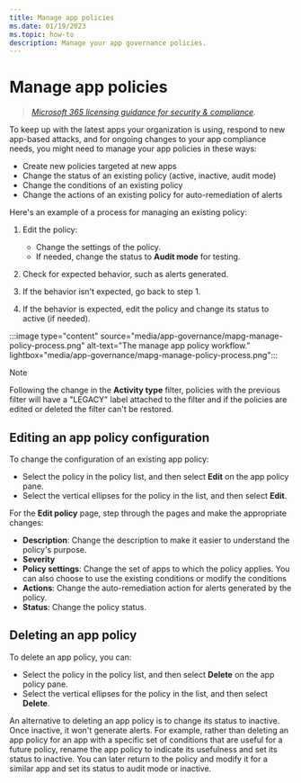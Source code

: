 ```yaml
---
title: Manage app policies
ms.date: 01/19/2023
ms.topic: how-to
description: Manage your app governance policies.
---
```


# Manage app policies

>*[Microsoft 365 licensing guidance for security & compliance](/office365/servicedescriptions/microsoft-365-service-descriptions/microsoft-365-tenantlevel-services-licensing-guidance/microsoft-365-security-compliance-licensing-guidance).*

To keep up with the latest apps your organization is using, respond to new app-based attacks, and for ongoing changes to your app compliance needs, you might need to manage your app policies in these ways:

- Create new policies targeted at new apps
- Change the status of an existing policy (active, inactive, audit mode)
- Change the conditions of an existing policy
- Change the actions of an existing policy for auto-remediation of alerts

Here's an example of a process for managing an existing policy:

1. Edit the policy:

    - Change the settings of the policy.
    - If needed, change the status to **Audit mode** for testing.

1. Check for expected behavior, such as alerts generated.
1. If the behavior isn't expected, go back to step 1.
1. If the behavior is expected, edit the policy and change its status to active (if needed).

:::image type="content" source="media/app-governance/mapg-manage-policy-process.png" alt-text="The manage app policy workflow." lightbox="media/app-governance/mapg-manage-policy-process.png":::

> [!NOTE]
> Following the change in the **Activity type** filter, policies with the previous filter will have a "LEGACY" label attached to the filter and if the policies are edited or deleted the filter can't be restored.

## Editing an app policy configuration

To change the configuration of an existing app policy:

- Select the policy in the policy list, and then select **Edit** on the app policy pane.
- Select the vertical ellipses for the policy in the list, and then select **Edit**.

For the **Edit policy** page, step through the pages and make the appropriate changes:

- **Description**: Change the description to make it easier to understand the policy's purpose.
- **Severity**
- **Policy settings**: Change the set of apps to which the policy applies. You can also choose to use the existing conditions or modify the conditions
- **Actions**: Change the auto-remediation action for alerts generated by the policy.
- **Status**: Change the policy status.

## Deleting an app policy

To delete an app policy, you can:

- Select the policy in the policy list, and then select **Delete** on the app policy pane.
- Select the vertical ellipses for the policy in the list, and then select **Delete**.

An alternative to deleting an app policy is to change its status to inactive. Once inactive, it won't generate alerts. For example, rather than deleting an app policy for an app with a specific set of conditions that are useful for a future policy, rename the app policy to indicate its usefulness and set its status to inactive. You can later return to the policy and modify it for a similar app and set its status to audit mode or inactive.
